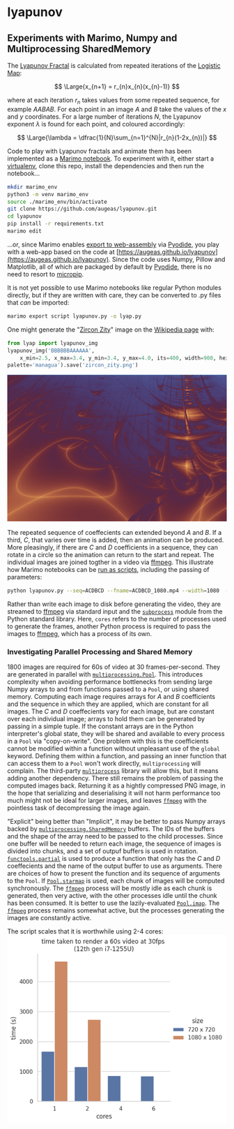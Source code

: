 # lyapunov
## Experiments with Marimo, Numpy and Multiprocessing SharedMemory

The [Lyapunov Fractal](https://en.wikipedia.org/wiki/Lyapunov_fractal) is calculated
from repeated iterations of the [Logistic Map](https://en.wikipedia.org/wiki/Logistic_map):

$$ \Large{x_{n+1} = r_{n}x_{n}(x_{n}-1)} $$

where at each iteration $r_{n}$ takes values from some repeated sequence, for 
example $AABAB$. For each point in an image $A$ and $B$ take the values of
the $x$ and $y$ coordinates. For a large number of iterations $N$, the Lyapunov
exponent $\lambda$ is found for each point, and coloured accordingly:

$$ \Large{\lambda = \dfrac{1}{N}\sum_{n=1}^{N}|r_{n}(1-2x_{n})|} $$

Code to play with Lyapunov fractals and animate them has been implemented as a [Marimo notebook](https://marimo.io/).
To experiment with it, either start a [virtualenv](https://docs.python.org/3/library/venv.html),
clone this repo, install the dependencies and then run the notebook...

```bash
mkdir marimo_env
python3 -m venv marimo_env
source ./marimo_env/bin/activate
git clone https://github.com/augeas/lyapunov.git
cd lyapunov
pip install -r requirements.txt
marimo edit
```

...or, since Marimo enables [export to web-assembly](https://docs.marimo.io/guides/wasm/) via
[Pyodide](https://pyodide.org/en/stable/), you play with a web-app
based on the code at [https://augeas.github.io/lyapunov](https://augeas.github.io/lyapunov).
Since the code uses Numpy, Pillow and Matplotlib, all of which are packaged by default by [Pyodide](https://pyodide.org/en/stable/),
there is no need to resort to [micropip](https://micropip.pyodide.org/en/latest/project/usage.html).

It is not yet possible to use Marimo notebooks like regular Python modules directly, but if they are written
with care, they can be converted to .py files that *can* be imported:

```bash
marimo export script lyapunov.py -o lyap.py
```

One might generate the "[Zircon Zity](https://en.wikipedia.org/wiki/Lyapunov_fractal#/media/File:Lyapunov-fractal.png)"
image on the [Wikipedia page](https://en.wikipedia.org/wiki/Lyapunov_fractal) with:

```python
from lyap import lyapunov_img
lyapunov_img('BBBBBBAAAAAA',
    x_min=2.5, x_max=3.4, y_min=3.4, y_max=4.0, its=400, width=900, height=600,
palette='managua').save('zircon_zity.png')
```

![Zircon Zity](img/zircon_zity.png)

The repeated sequence of coeffecients can extended beyond $A$ and $B$. If a third,
$C$, that varies over time is added, then an animation can be produced. More pleasingly,
if there are $C$ and $D$ coefficients in a sequence, they can rotate in a circle so the
animation can return to the start and repeat. The individual images are joined togther
in a video via [ffmpeg](https://ffmpeg.org/). This illustrate how Marimo notebooks can
be [run as scripts](https://docs.marimo.io/guides/scripts/), including the passing of
parameters:

```bash
python lyapunov.py --seq=ACDBCD --fname=ACDBCD_1080.mp4 --width=1080  --height=1080 --xc 2.95 --yc 2.95 --rad=0.25 --pal twilight --cores=2
```

Rather than write each image to disk before generating the video, they are
streamed to [ffmpeg](https://ffmpeg.org/) via standard input and the
[`subprocess`](https://docs.python.org/3/library/subprocess.html) module from the Python
standard library. Here, `cores` refers to the number of processes used to generate the frames,
another Python process is required to pass the images to [ffmpeg](https://ffmpeg.org/),
which has a process of its own.

### Investigating Parallel Processing and Shared Memory

1800 images are required for 60s of video at 30 frames-per-second. They are
generated in parallel with
[`multiprocessing.Pool`](https://docs.python.org/3/library/multiprocessing.html#module-multiprocessing.pool).
This introduces complexity when avoiding performance bottlenecks from sending
large Numpy arrays to and from functions passed to a `Pool`, or using shared memory.
Computing each image requires arrays for $A$ and $B$ coefficients and the sequence in which
they are applied, which are constant for all images. The $C$ and $D$ coeffecients vary for
each image, but are constant over each individual image; arrays to hold them can be generated
by passing in a simple tuple. If the constant arrays are in the Python interpreter's
global state, they will be shared and available to every process in a `Pool`
via "copy-on-write". One problem with this is the coefficients cannot be modified
within a function without unpleasant use of the `global` keyword. Defining them within a
function, and passing an inner function that can access them to a `Pool` won't work
directly, `multiprocessing` will complain. The third-party
[`multiprocess`](https://pypi.org/project/multiprocess/) library will
allow this, but it means adding another dependency. There still remains the problem
of passing the computed images back. Returning it as a hightly compressed PNG image,
in the hope that serializing and deserialising it will not harm performance too much
might not be ideal for larger images, and leaves [`ffmpeg`](https://ffmpeg.org/) with the pointless task of
decompressing the image again.

"Explicit" being better than "Implicit", it may be better to pass Numpy arrays backed
by [`multiprocessing.SharedMemory`](https://docs.python.org/3/library/multiprocessing.shared_memory.html)
buffers. The IDs of the buffers and the shape of the array need to be passed to the child processes.
Since one buffer will be needed to return each image, the sequence of images is divided
into chunks, and a set of outpuf buffers is used in rotation.
[`functools.partial`](https://docs.python.org/3/library/functools.html#functools.partial)
is used to produce a function that only has the $C$ and $D$ coeffecients and the name of the 
output buffer to use as arguments. There are choices of how to present the function and its
sequence of arguments to the `Pool`. If
[`Pool.starmap`](https://docs.python.org/3/library/multiprocessing.html#multiprocessing.pool.Pool.starmap)
is used, each chunk of images will be computed synchronously. The [`ffmpeg`](https://ffmpeg.org/) process will be
mostly idle as each chunk is generated, then very active, with the other processes idle until
the chunk has been consumed. It is better to use the lazily-evaluated
[`Pool.imap`](https://docs.python.org/3/library/multiprocessing.html#multiprocessing.pool.Pool.imap).
The [`ffmpeg`](https://ffmpeg.org/) process remains somewhat active, but the processes generating
the images are constantly active.
 
The script scales that it is worthwhile using 2-4 cores:
![benchmarks](img/benchmark.png)
